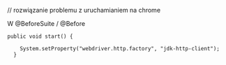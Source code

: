 // rozwiązanie problemu z uruchamianiem na chrome

W @BeforeSuite / @Before

    public void start() {

        System.setProperty("webdriver.http.factory", "jdk-http-client");
      }
